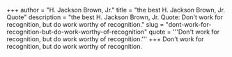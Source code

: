 +++
author = "H. Jackson Brown, Jr."
title = "the best H. Jackson Brown, Jr. Quote"
description = "the best H. Jackson Brown, Jr. Quote: Don't work for recognition, but do work worthy of recognition."
slug = "dont-work-for-recognition-but-do-work-worthy-of-recognition"
quote = '''Don't work for recognition, but do work worthy of recognition.'''
+++
Don't work for recognition, but do work worthy of recognition.
